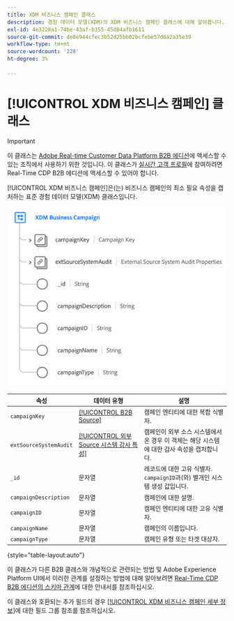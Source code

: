 ```yaml
---
title: XDM 비즈니스 캠페인 클래스
description: 경험 데이터 모델(XDM)의 XDM 비즈니스 캠페인 클래스에 대해 알아봅니다.
exl-id: 4e3228a1-74be-43af-b355-45d84afb1611
source-git-commit: de8e944cfec3b52d25bb02bcfebe57d6a2a35e39
workflow-type: tm+mt
source-wordcount: '228'
ht-degree: 3%

---
```


# [!UICONTROL XDM 비즈니스 캠페인] 클래스

>[!IMPORTANT]
>
>이 클래스는 [Adobe Real-time Customer Data Platform B2B 에디션](../../../rtcdp/b2b-overview.md)에 액세스할 수 있는 조직에서 사용하기 위한 것입니다. 이 클래스가 [실시간 고객 프로필](../../../profile/home.md)에 참여하려면 Real-Time CDP B2B 에디션에 액세스할 수 있어야 합니다.

[!UICONTROL XDM 비즈니스 캠페인]은(는) 비즈니스 캠페인의 최소 필요 속성을 캡처하는 표준 경험 데이터 모델(XDM) 클래스입니다.

![UI에 표시되는 XDM 비즈니스 캠페인 클래스의 구조](../../images/classes/b2b/business-campaign.png)

| 속성 | 데이터 유형 | 설명 |
| --- | --- | --- |
| `campaignKey` | [[!UICONTROL B2B Source]](../../data-types/b2b-source.md) | 캠페인 엔티티에 대한 복합 식별자. |
| `extSourceSystemAudit` | [[!UICONTROL 외부 Source 시스템 감사 특성]](../../data-types/external-source-system-audit-attributes.md) | 캠페인이 외부 소스 시스템에서 온 경우 이 객체는 해당 시스템에 대한 감사 속성을 캡처합니다. |
| `_id` | 문자열 | 레코드에 대한 고유 식별자. `campaignID`과(와) 별개인 시스템 생성 값입니다. |
| `campaignDescription` | 문자열 | 캠페인에 대한 설명. |
| `campaignID` | 문자열 | 캠페인 엔티티에 대한 고유 식별자. |
| `campaignName` | 문자열 | 캠페인의 이름입니다. |
| `campaignType` | 문자열 | 캠페인 유형 또는 타겟 대상자. |

{style="table-layout:auto"}

이 클래스가 다른 B2B 클래스와 개념적으로 관련되는 방법 및 Adobe Experience Platform UI에서 이러한 관계를 설정하는 방법에 대해 알아보려면 [Real-Time CDP B2B 에디션의 스키마 관계](../../tutorials/relationship-b2b.md)에 대한 안내서를 참조하십시오.

이 클래스와 호환되는 추가 필드의 경우 [[!UICONTROL XDM 비즈니스 캠페인 세부 정보]](../../field-groups/b2b-campaign/details.md)에 대한 필드 그룹 참조를 참조하십시오.
